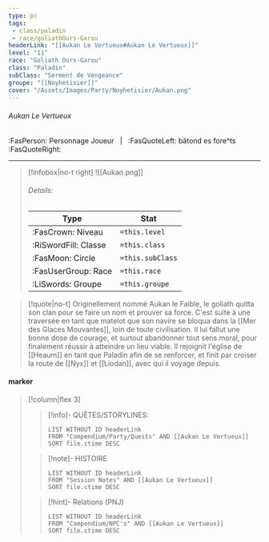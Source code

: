 ```yaml
---
type: pc
tags:
 - class/paladin
 - race/goliathOurs-Garou
headerLink: "[[Aukan Le Vertueux#Aukan Le Vertueux]]"
level: "11"
race: "Goliath Ours-Garou"
class: "Paladin"
subClass: "Serment de Vengeance"
groupe: "[[Noyhetisier]]"
cover: "/Assets/Images/Party/Noyhetisier/Aukan.png"
---
```


###### Aukan Le Vertueux
:FasPerson: Personnage Joueur &nbsp; | &nbsp; :FasQuoteLeft: bâtond es fore^ts :FasQuoteRight:
___
> [!infobox|no-t right]
> ![[Aukan.png]]
> ###### Details:
> | Type | Stat |
> | ---- | ---- |
> | :FasCrown: Niveau   | `=this.level` |
> | :RiSwordFill: Classe |  `=this.class`|
> | :FasMoon: Circle |  `=this.subClass`|
> |  :FasUserGroup: Race |  `=this.race`|
> |  :LiSwords: Groupe |  `=this.groupe`|

> [!quote|no-t]
>Originellement nommé Aukan le Faible, le goliath quitta son clan pour se faire un nom et prouver sa force. C'est suite à une traversée en tant que matelot que son navire se bloqua dans la [[Mer des Glaces Mouvantes]], loin de toute civilisation. Il lui fallut une bonne dose de courage, et surtout abandonner tout sens moral, pour finalement réussir à atteindre un lieu viable. Il rejoignit l'église de [[Heaum]] en tant que Paladin afin de se renforcer, et finit par croiser la route de [[Nyx]] et [[Liodan]], avec qui il voyage depuis.
 
#### marker
> [!column|flex 3]
>> [!info]- QUÊTES/STORYLINES:
>>```dataview
>>LIST WITHOUT ID headerLink
>>FROM "Compendium/Party/Quests" AND [[Aukan Le Vertueux]]
>>SORT file.ctime DESC
>
>>[!note]- HISTOIRE
>>```dataview
>>LIST WITHOUT ID headerLink
>>FROM "Session Notes" AND [[Aukan Le Vertueux]]
>>SORT file.ctime DESC
>
>>[!hint]- Relations (PNJ)
>>```dataview
>>LIST WITHOUT ID headerLink
>>FROM "Compendium/NPC's" AND [[Aukan Le Vertueux]]
>>SORT file.ctime DESC
>>
```image-layout-masonry-3

```
